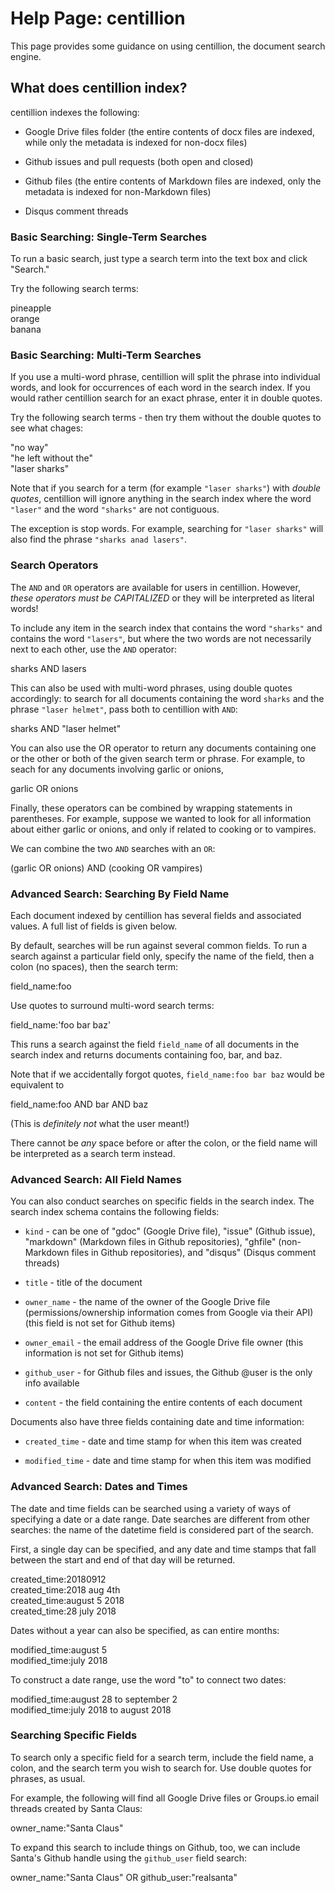 # Help Page: centillion

This page provides some guidance on using centillion,
the document search engine.

## What does centillion index?

centillion indexes the following:

- Google Drive files
  folder (the entire contents of docx files are indexed,
  while only the metadata is indexed for non-docx files)

- Github issues and pull requests (both open and closed)

- Github files (the entire contents of Markdown files
  are indexed, only the metadata is indexed for
  non-Markdown files)

- Disqus comment threads



### Basic Searching: Single-Term Searches

To run a basic search, just type a search term into the text box and click "Search."

Try the following search terms:

<div class="alert alert-info" role="alert">
pineapple
</div>

<div class="alert alert-info" role="alert">
orange
</div>

<div class="alert alert-info" role="alert">
banana
</div>

### Basic Searching: Multi-Term Searches

If you use a multi-word phrase, centillion will split
the phrase into individual words, and look for
occurrences of each word in the search index. If you
would rather centillion search for an exact phrase,
enter it in double quotes.

Try the following search terms - then try them without
the double quotes to see what chages:

<div class="alert alert-info" role="alert">
"no way"
</div>

<div class="alert alert-info" role="alert">
"he left without the"
</div>

<div class="alert alert-info" role="alert">
"laser sharks"
</div>

Note that if you search for a term (for example
`"laser sharks"`) with _double quotes_, centillion
will ignore anything in the search index where the word
`"laser"` and the word `"sharks"` are not contiguous.

The exception is stop words. For example, searching for
`"laser sharks"` will also find the phrase 
`"sharks anad lasers"`.


### Search Operators

The `AND` and `OR` operators are available for users in
centillion. However, _these operators must be CAPITALIZED_
or they will be interpreted as literal words!

To include any item in the search index that contains
the word `"sharks"` and contains the word `"lasers"`, 
but where the two words are not necessarily next to each other,
use the `AND` operator:

<div class="alert alert-info" role="alert">
sharks AND lasers
</div>

This can also be used with multi-word phrases, using
double quotes accordingly: to search for all documents
containing the word `sharks` and the phrase
`"laser helmet"`, pass both to centillion with `AND`:

<div class="alert alert-info" role="alert">
sharks AND "laser helmet"
</div>

You can also use the OR operator to return any
documents containing one or the other or both of the
given search term or phrase. For example, to seach for
any documents involving garlic or onions,

<div class="alert alert-info" role="alert">
garlic OR onions
</div>

Finally, these operators can be combined by wrapping
statements in parentheses. For example, suppose we
wanted to look for all information about either
garlic or onions, and only if related to cooking
or to vampires.

We can combine the two `AND` searches with an `OR`:

<div class="alert alert-info" role="alert">
(garlic OR onions) AND (cooking OR vampires)
</div>


### Advanced Search: Searching By Field Name

Each document indexed by centillion has several
fields and associated values. A full list of fields
is given below.

By default, searches will be run against several
common fields. To run a search against a particular
field only, specify the name of the field, then a
colon (no spaces), then the search term:

<div class="alert alert-info" role="alert">
field_name:foo
</div>

Use quotes to surround multi-word search terms:

<div class="alert alert-info" role="alert">
field_name:'foo bar baz'
</div>

This runs a search against the field `field_name`
of all documents in the search index and returns
documents containing foo, bar, and baz.

Note that if we accidentally forgot quotes, 
`field_name:foo bar baz` would be equivalent to

<div class="alert alert-info" role="alert">
field_name:foo AND bar AND baz
</div>

(This is _definitely not_ what the user meant!)

There cannot be _any_ space before or after the colon,
or the field name will be interpreted as a search term 
instead. 

### Advanced Search: All Field Names

You can also conduct searches on specific fields in the search index. The
search index schema contains the following fields:

* `kind` - can be one of "gdoc" (Google Drive file), "issue" (Github issue),
  "markdown" (Markdown files in Github repositories), "ghfile" (non-Markdown
  files in Github repositories), and "disqus" (Disqus comment threads)

* `title` - title of the document

* `owner_name` - the name of the owner of the Google Drive file
  (permissions/ownership information comes from Google via their API)
  (this field is not set for Github items)

* `owner_email` - the email address of the Google Drive file owner (this
  information is not set for Github items)

* `github_user` - for Github files and issues, the Github @user is the only
  info available

* `content` - the field containing the entire contents of each document

Documents also have three fields containing date and time information:

* `created_time` - date and time stamp for when this item was created

* `modified_time` - date and time stamp for when this item was modified


### Advanced Search: Dates and Times

The date and time fields can be searched using a variety
of ways of specifying a date or a date range.
Date searches are different from other searches:
the name of the datetime field is considered part
of the search.

First, a single day can be specified, and any date and time
stamps that fall between the start and end of that day
will be returned.

<div class="alert alert-info" role="alert">
created_time:20180912
</div>

<div class="alert alert-info" role="alert">
created_time:2018 aug 4th
</div>

<div class="alert alert-info" role="alert">
created_time:august 5 2018
</div>

<div class="alert alert-info" role="alert">
created_time:28 july 2018
</div>

Dates without a year can also be specified,
as can entire months:

<div class="alert alert-info" role="alert">
modified_time:august 5
</div>

<div class="alert alert-info" role="alert">
modified_time:july 2018
</div>

To construct a date range, use the word "to"
to connect two dates:

<div class="alert alert-info" role="alert">
modified_time:august 28 to september 2
</div>

<div class="alert alert-info" role="alert">
modified_time:july 2018 to august 2018
</div>


### Searching Specific Fields

To search only a specific field for a search term, include the field name, a
colon, and the search term you wish to search for. Use double quotes for
phrases, as usual.

For example, the following will find all Google Drive files or Groups.io email
threads created by Santa Claus:

<div class="alert alert-info" role="alert">
owner_name:"Santa Claus"
</div>

To expand this search to include things on Github, 
too, we can include Santa's Github handle using the
`github_user` field search:

<div class="alert alert-info" role="alert">
owner_name:"Santa Claus" OR github_user:"realsanta"
</div>

